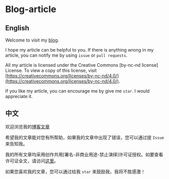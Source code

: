 ﻿# Blog-article

## English

Welcome to visit my [blog](http://blog.csdn.net/weixin_35955795).

I hope my article can be helpful to you. If there is anything wrong in my article, you can notify me by using `issue` or `pull requests`.

All my article is licensed under the Creative Commons [by-nc-nd license] License. To view a copy of this license, visit [https://creativecommons.org/licenses/by-nc-nd/4.0/](https://creativecommons.org/licenses/by-nc-nd/4.0/).

If you like my article, you can encourage me by give me `star`. I would appreciate it.

## 中文

欢迎浏览我的[博客文章](http://blog.csdn.net/weixin_35955795)

希望我的文章能对您有所帮助，如果我的文章中出现了错误，您可以通过提 `Issue` 来告知我。

我的所有文章均采用创作共用[署名-非商业用途-禁止演绎]许可证授权。如要查看许可证全文，请访问[这里](https://creativecommons.org/licenses/by-nc-nd/4.0/)。

如果您喜欢我的文章，您可以通过给我 `star` 来鼓励我，我将不胜感激！